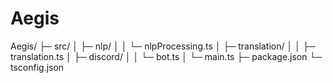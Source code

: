 <h1>Aegis</h1>


<p>
Aegis/
├─ src/
│  ├─ nlp/
│  │  └─ nlpProcessing.ts
│  ├─ translation/
│  │  ├─ translation.ts
│  ├─ discord/
│  │  └─ bot.ts
│  └─ main.ts
├─ package.json
└─ tsconfig.json
</p>  
